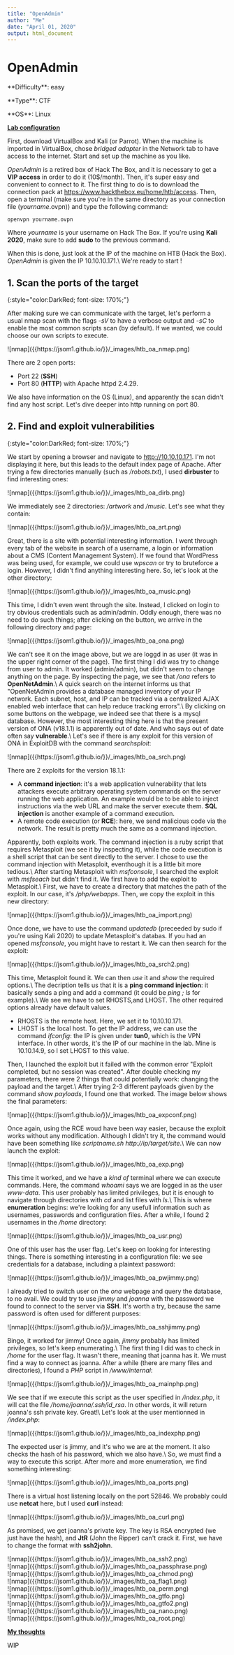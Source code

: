 ```yaml
---
title: "OpenAdmin"
author: "Me"
date: "April 01, 2020"
output: html_document
---
```


# OpenAdmin

 <div id="boxinfo">
 <div id="textbox">
 <p class="alignleft">**Difficulty**: easy</p>
 <p class="aligncenter">**Type**: CTF</p>
 <p class="alignright">**OS**: Linux</p>
 </div>
 <div style="clear: both;"></div>
 </div> 

<ins>**Lab configuration**</ins>


First, download VirtualBox and Kali (or Parrot). When the machine is imported in VirtualBox, chose *bridged adapter* in the Network tab to have access to the internet. Start and set up the machine as you like.

*OpenAdmin* is a retired box of Hack The Box, and it is necessary to get a **VIP access** in order to do it (10$/month). Then, it's super easy and convenient to connect to it. The first thing to do is to download the connection pack at <https://www.hackthebox.eu/home/htb/access>. Then, open a terminal (make sure you're in the same directory as your connection file (*yourname*.ovpn)) and type the following command:

~~~~
openvpn yourname.ovpn
~~~~~

Where *yourname* is your username on Hack The Box. 
If you're using **Kali 2020**, make sure to add **sudo** to the previous command.

When this is done, just look at the IP of the machine on HTB (Hack the Box). *OpenAdmin* is given the IP 10.10.10.171.\\
We're ready to start !

## 1. Scan the ports of the target
{:style="color:DarkRed; font-size: 170%;"}

After making sure we can communicate with the target, let's perform a usual nmap scan with the flags *-sV* to have a verbose output and *-sC* to enable the most common scripts scan (by default). If we wanted, we could choose our own scripts to execute.

<div class="img_container">
![nmap]({{https://jsom1.github.io/}}/_images/htb_oa_nmap.png)
</div>

There are 2 open ports:

- Port 22 (**SSH**)
- Port 80 (**HTTP**) with Apache httpd 2.4.29.

We also have information on the OS (Linux), and apparently the scan didn't find any host script. Let's dive deeper into http running on port 80.

## 2. Find and exploit vulnerabilities
{:style="color:DarkRed; font-size: 170%;"}

We start by opening a browser and navigate to http://10.10.10.171. I'm not displaying it here, but this leads to the default index page of Apache. After trying a few directories manually (such as */robots.txt*), I used **dirbuster** to find interesting ones:

<div class="img_container">
![nmap]({{https://jsom1.github.io/}}/_images/htb_oa_dirb.png)
</div>

We immediately see 2 directories: */artwork* and */music*. Let's see what they contain:

<div class="img_container">
![nmap]({{https://jsom1.github.io/}}/_images/htb_oa_art.png)
</div>

Great, there is a site with potential interesting information. I went through every tab of the website in search of a username, a login or information about a CMS (Content Management System). If we found that WordPress was being used, for example, we could use *wpscan* or try to bruteforce a login. However, I didn't find anything interesting here. So, let's look at the other directory:

<div class="img_container">
![nmap]({{https://jsom1.github.io/}}/_images/htb_oa_music.png)
</div>

This time, I didn't even went through the site. Instead, I clicked on login to try obvious credentials such as admin/admin. Oddly enough, there was no need to do such things; after clicking on the button, we arrive in the following directory and page: 

<div class="img_container">
![nmap]({{https://jsom1.github.io/}}/_images/htb_oa_ona.png)
</div>

We can't see it on the image above, but we are loggd in as user (it was in the upper right corner of the page). The first thing I did was try to change from user to admin. It worked (admin/admin), but didn't seem to change anything on the page. By inspecting the page, we see that */ona* refers to **OpenNetAdmin**.\\
A quick search on the internet informs us that "OpenNetAdmin provides a database managed inventory of your IP network. Each subnet, host, and IP can be tracked via a centralized AJAX enabled web interface that can help reduce tracking errors".\\
By clicking on some buttons on the webpage, we indeed see that there is a mysql database. However, the most interesting thing here is that the present version of ONA (v18.1.1) is apparently out of date. And who says out of date often say **vulnerable**.\\
Let's see if there is any exploit for this version of ONA in ExploitDB with the command *searchsploit*:

<div class="img_container">
![nmap]({{https://jsom1.github.io/}}/_images/htb_oa_srch.png)
</div>

There are 2 exploits for the version 18.1.1:

- A **command injection**: it's a web application vulnerability that lets attackers execute arbitrary operating system commands on the server running the web application. An example would be to be able to inject instructions via the web URL and make the server execute them. **SQL injection** is another example of a command execution.
- A remote code execution (or **RCE**): here, we send malicious code via the network. The result is pretty much the same as a command injection.

Apparently, both exploits work. The command injection is a ruby script that requires Metasploit (we see it by inspecting it), while the code execution is a shell script that can be sent directly to the server. I chose to use the command injection with Metasploit, eventhough it is a little bit more tedious.\\
After starting Metasploit with *msfconsole*, I searched the exploit with *msfseach* but didn't find it. We first have to add the exploit to Metasploit.\\
First, we have to create a directory that matches the path of the exploit. In our case, it's */php/webapps*. Then, we copy the exploit in this new directory:

<div class="img_container">
![nmap]({{https://jsom1.github.io/}}/_images/htb_oa_import.png)
</div>

Once done, we have to use the command *updatedb* (preceeded by sudo if you're using Kali 2020) to update Metasploit's databas. If you had an opened *msfconsole*, you might have to restart it. We can then search for the exploit:

<div class="img_container">
![nmap]({{https://jsom1.github.io/}}/_images/htb_oa_srch2.png)
</div>

This time, Metasploit found it. We can then *use* it and *show* the required options.\\
The decription tells us that it is a **ping command injection**: it basically sends a ping and add a command (it could be *ping ; ls* for example).\\
We see we have to set RHOSTS,and LHOST. The other required options already have default values.

- RHOSTS is the remote host. Here, we set it to 10.10.10.171.
- LHOST is the local host. To get the IP address, we can use the command *ifconfig*: the IP is given under **tun0**, which is the VPN interface. In other words, it's the IP of our machine in the lab. Mine is 10.10.14.9, so I set LHOST to this value.

Then, I launched the exploit but it failed with the common error "Exploit completed, but no session was created". After double checking my parameters, there were 2 things that could potentially work: changing the payload and the target.\\
After trying 2-3 different payloads given by the command *show payloads*, I found one that worked. The image below shows the final parameters:

<div class="img_container">
![nmap]({{https://jsom1.github.io/}}/_images/htb_oa_expconf.png)
</div>

Once again, using the RCE woud have been way easier, because the exploit works without any modification. Although I didn't try it, the command would have been something like *scriptname.sh http://ip/target/site*.\\
We can now launch the exploit:

<div class="img_container">
![nmap]({{https://jsom1.github.io/}}/_images/htb_oa_exp.png)
</div>

This time it worked, and we have a *kind of* terminal where we can execute commands. Here, the command *whoami* says we are logged in as the user *www-data*. This user probably has limited privileges, but it is enough to navigate through directories with *cd* and list files with *ls*.\\
This is where **enumeration** begins: we're looking for any usefull information such as usernames, passwords and configuration files. After a while, I found 2 usernames in the */home* directory:

<div class="img_container">
![nmap]({{https://jsom1.github.io/}}/_images/htb_oa_usr.png)
</div>

One of this user has the user flag. Let's keep on looking for interesting things. There is something interesting in a configuration file: we see credentials for a database, including a plaintext password:

<div class="img_container">
![nmap]({{https://jsom1.github.io/}}/_images/htb_oa_pwjimmy.png)
</div>

I already tried to switch user on the *ona* webpage and query the database, to no avail. We could try to use *jimmy* and *joanna* with the password we found to connect to the server via **SSH**. It's worth a try, because the same password is often used for different purposes:

<div class="img_container">
![nmap]({{https://jsom1.github.io/}}/_images/htb_oa_sshjimmy.png)
</div>

Bingo, it worked for jimmy! Once again, *jimmy* probably has limited privileges, so let's keep enumerating.\\
The first thing I did was to check in */home* for the user flag. It wasn't there, meaning that joanna has it. We must find a way to connect as joanna. After a while (there are many files and directories), I found a *PHP* script in */www/internal*:

<div class="img_container">
![nmap]({{https://jsom1.github.io/}}/_images/htb_oa_mainphp.png)
</div>

We see that if we execute this script as the user specified in */index.php*, it will cat the file */home/joanna/.ssh/id_rsa*. In other words, it will return joanna's ssh private key. Great!\\
Let's look at the user mentionned in */index.php*:

<div class="img_container">
![nmap]({{https://jsom1.github.io/}}/_images/htb_oa_indexphp.png)
</div>

The expected user is jimmy, and it's who we are at the moment. It also checks the hash of his password, which we also have.\\
So, we must find a way to execute this script. After more and more enumeration, we find something interesting:

<div class="img_container">
![nmap]({{https://jsom1.github.io/}}/_images/htb_oa_ports.png)
</div>

There is a virtual host listening locally on the port 52846. We probably could use **netcat** here, but I used **curl** instead:

<div class="img_container">
![nmap]({{https://jsom1.github.io/}}/_images/htb_oa_curl.png)
</div>

As promised, we get joanna's private key. The key is RSA encrypted (we just have the hash), and **JtR** (John the Ripper) can't crack it. First, we have to change the format with **ssh2john**.

<div class="img_container">
![nmap]({{https://jsom1.github.io/}}/_images/htb_oa_ssh2.png)
</div>

<div class="img_container">
![nmap]({{https://jsom1.github.io/}}/_images/htb_oa_passphrase.png)
</div>

<div class="img_container">
![nmap]({{https://jsom1.github.io/}}/_images/htb_oa_chmod.png)
</div>

<div class="img_container">
![nmap]({{https://jsom1.github.io/}}/_images/htb_oa_flag1.png)
</div>

<div class="img_container">
![nmap]({{https://jsom1.github.io/}}/_images/htb_oa_perm.png)
</div>

<div class="img_container">
![nmap]({{https://jsom1.github.io/}}/_images/htb_oa_gtfo.png)
</div>

<div class="img_container">
![nmap]({{https://jsom1.github.io/}}/_images/htb_oa_gtfo2.png)
</div>

<div class="img_container">
![nmap]({{https://jsom1.github.io/}}/_images/htb_oa_nano.png)
</div>

<div class="img_container">
![nmap]({{https://jsom1.github.io/}}/_images/htb_oa_root.png)
</div>

<ins>**My thoughts**</ins>

WIP
